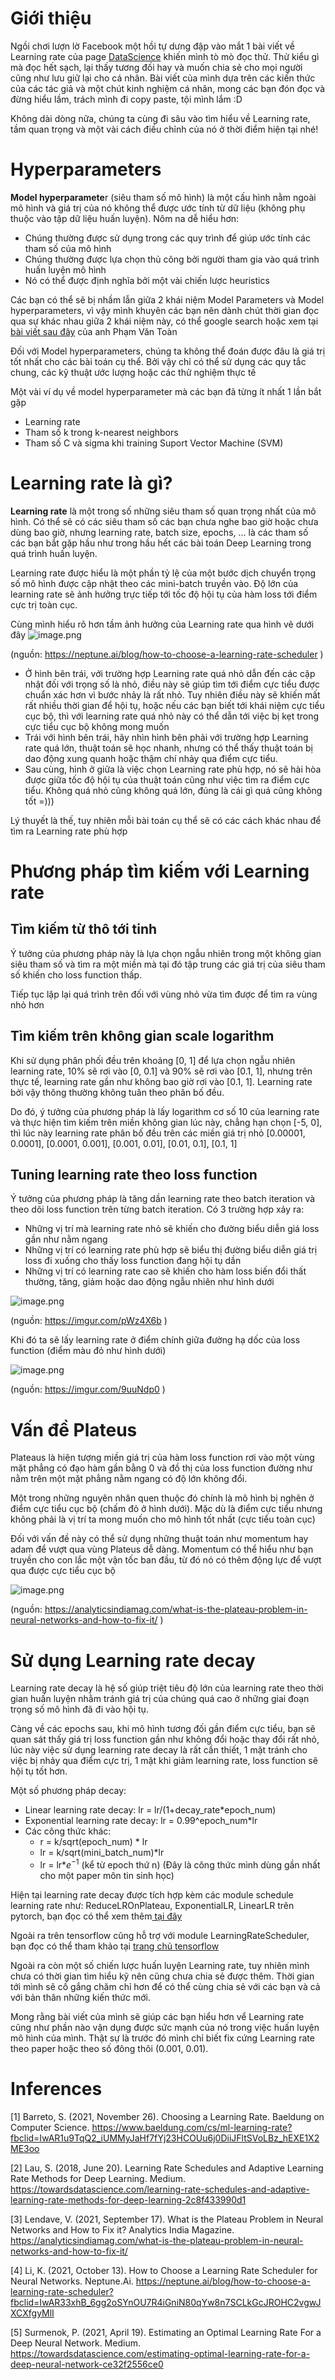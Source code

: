 # Giới thiệu
Ngồi chơi lượn lờ Facebook một hồi tự dưng đập vào mắt 1 bài viết về Learning rate của page [DataScience](https://www.facebook.com/TowardDataScience/)  khiến mình tò mò đọc thử. Thử kiểu gì mà đọc hết sạch, lại thấy tương đối hay và muốn chia sẻ cho mọi người cũng như lưu giữ lại cho cá nhân. Bài viết của mình dựa trên các kiến thức của các tác giả và một chút kinh nghiệm cá nhân, mong các bạn đón đọc và đừng hiểu lầm, trách mình đi copy paste, tội mình lắm :D 

Không dài dòng nữa, chúng ta cùng đi sâu vào tìm hiểu về Learning rate, tầm quan trọng và một vài cách điều chỉnh của nó ở thời điểm hiện tại nhé!

# Hyperparameters 
**Model hyperparamete**r (siêu tham số mô hình) là một cấu hình nằm ngoài mô hình và giá trị của nó không thể được ước tính từ dữ liệu (không phụ thuộc vào tập dữ liệu huấn luyện). Nôm na dễ hiểu hơn:
* Chúng thường được sử dụng trong các quy trình để giúp ước tính các tham số của mô hình
* Chúng thường được lựa chọn thủ công bởi người tham gia vào quá trình huấn luyện mô hình
* Nó có thể được định nghĩa bởi một vài chiến lược heuristics 

Các bạn có thể sẽ bị nhầm lẫn giữa 2 khái niệm Model Parameters và Model hyperparameters, vì vậy mình khuyên các bạn nên dành chút thời gian đọc qua sự khác nhau giữa 2 khái niệm này, có thể google search hoặc xem tại [bài viết sau đây](https://viblo.asia/p/mot-vai-hieu-nham-khi-moi-hoc-machine-learning-4dbZNoDnlYM) của anh Phạm Văn Toàn  

Đối với Model hyperparameters, chúng ta không thể đoán được đâu là giá trị tốt nhất cho các bài toán cụ thể. Bởi vậy chỉ có thể sử dụng các quy tắc chung, các kỹ thuật ước lượng hoặc các thử nghiệm thực tế

Một vài ví dụ về model hyperparameter mà các bạn đã từng ít nhất 1 lần bắt gặp
* Learning rate
* Tham số k trong k-nearest neighbors
* Tham số C và sigma khi training Suport Vector Machine (SVM) 

# Learning rate là gì?
**Learning rate** là một trong số những siêu tham số quan trọng nhất của mô hình. Có thể sẽ có các siêu tham số các bạn chưa nghe bao giờ hoặc chưa dùng bao giờ, nhưng learning rate, batch size, epochs, … là các tham số các bạn bắt gặp hầu như trong hầu hết các bài toán Deep Learning trong quá trình huấn luyện.

Learning rate được hiểu là một phần tỷ lệ của một bước dịch chuyển trọng số mô hình được cập nhật theo các mini-batch truyền vào. Độ lớn của learning rate sẽ ảnh hưởng trực tiếp tới tốc độ hội tụ của hàm loss tới điểm cực trị toàn cục.

Cùng mình hiểu rõ hơn tầm ảnh hưởng của Learning rate qua hình vẽ dưới đây
 ![image.png](https://images.viblo.asia/6580910b-5cb2-4d57-8e74-dd5491f4174f.png)
 
(nguồn: https://neptune.ai/blog/how-to-choose-a-learning-rate-scheduler )

* Ở hình bên trái, với trường hợp Learning rate quá nhỏ dẫn đến các cập nhật đối với trọng số là nhỏ, điều này sẽ giúp tìm tới điểm cực tiểu được chuẩn xác hơn vì bước nhảy là rất nhỏ. Tuy nhiên điều này sẽ khiến mất rất nhiều thời gian để hội tụ, hoặc nếu các bạn biết tới khái niệm cực tiểu cục bộ, thì với learning rate quá nhỏ này có thể dẫn tới việc bị kẹt trong cực tiểu cục bộ không mong muốn
* Trái với hình bên trái, hãy nhìn hình bên phải với trường hợp Learning rate quá lớn, thuật toán sẽ học nhanh, nhưng có thể thấy thuật toán bị dao động xung quanh hoặc thậm chí nhảy qua điểm cực tiểu. 
* Sau cùng, hình ở giữa là việc chọn Learning rate phù hợp, nó sẽ hài hòa được giữa tốc độ hội tụ của thuật toán cũng như việc tìm ra điểm cực tiểu. Không quá nhỏ cũng không quá lớn, đúng là cái gì quá cũng không tốt =)))

Lý thuyết là thế, tuy nhiên mỗi bài toán cụ thể sẽ có các cách khác nhau để tìm ra Learning rate phù hợp

# Phương pháp tìm kiếm với Learning rate
## Tìm kiếm từ thô tới tinh
Ý tưởng của phương pháp này là lựa chọn ngẫu nhiên trong một không gian siêu tham số và tìm ra một miền mà tại đó tập trung các giá trị của siêu tham số khiến cho loss function thấp. 

Tiếp tục lặp lại quá trình trên đối với vùng nhỏ vừa tìm được để tìm ra vùng nhỏ hơn
## Tìm kiếm trên không gian scale logarithm  
Khi sử dụng phân phối đều trên khoảng [0, 1] để lựa chọn ngẫu nhiên learning rate, 10% sẽ rơi vào [0, 0.1] và 90% sẽ rơi vào [0.1, 1], nhưng trên thực tế, learning rate gần như không bao giờ rơi vào [0.1, 1]. Learning rate bởi vậy thông thường không tuân theo phân bố đều.

Do đó, ý tưởng của phương pháp là lấy logarithm cơ số 10 của learning rate và thực hiện tìm kiếm trên miền không gian lúc này,  chẳng hạn chọn [-5, 0], thì lúc này learning rate phân bố đều trên các miền giá trị nhỏ [0.00001, 0.0001], [0.0001, 0.001], [0.001, 0.01], [0.01, 0.1], [0.1, 1]
## Tuning learning rate theo loss function 
Ý tưởng của phương pháp là tăng dần learning rate theo batch iteration và theo dõi loss function trên từng batch iteration. Có 3 trường hợp xảy ra:
* Những vị trí mà learning rate nhỏ sẽ khiến cho đường biểu diễn giá loss gần như nằm ngang
* Những vị trí có learning rate phù hợp sẽ biểu thị đường biểu diễn giá trị loss đi xuống cho thấy loss function đang hội tụ dần
* Những vị trí có learning rate cao sẽ khiến cho hàm loss biến đổi thất thường, tăng, giảm hoặc dao động ngẫu nhiên như hình dưới 

![image.png](https://images.viblo.asia/3b1aa851-c7ff-41b7-a058-c7fa123cba50.png)
 
(nguồn: https://imgur.com/pWz4X6b )

Khi đó ta sẽ lấy learning rate ở điểm chính giữa đường hạ dốc của loss function (điểm màu đỏ như hình dưới) 

 ![image.png](https://images.viblo.asia/14b508c4-0986-4d1b-9f1b-00707b3af59c.png)
 
(nguồn: https://imgur.com/9uuNdp0 )

# Vấn đề Plateus
Plateaus là hiện tượng miền giá trị của hàm loss function rơi vào một vùng mặt phẳng có đạo hàm gần bằng 0 và đồ thị của loss function đường như nằm trên một mặt phẳng nằm ngang có độ lớn không đổi.

Một trong những nguyên nhân quen thuộc đó chính là mô hình bị nghẽn ở điểm cực tiểu cục bộ (chấm đỏ ở hình dưới). Mặc dù là điểm cực tiểu nhưng không phải là vị trí ta mong muốn cho mô hình tốt nhất (cực tiểu toàn cục)

Đối với vấn đề này có thể sử dụng những thuật toán như momentum hay adam để vượt qua vùng Plateus dễ dàng. Momentum có thể hiểu như bạn truyền cho con lắc một vận tốc ban đầu, từ đó nó có thêm động lực để vượt qua được cực tiểu cục bộ

 ![image.png](https://images.viblo.asia/3007546f-ee90-46b4-b2af-95c6100d8f90.png)
 
(nguồn: https://analyticsindiamag.com/what-is-the-plateau-problem-in-neural-networks-and-how-to-fix-it/ )
# Sử dụng Learning rate decay 
Learning rate decay là hệ số giúp triệt tiêu độ lớn của learning rate theo thời gian huấn luyện nhằm tránh giá trị của chúng quá cao ở những giai đoạn trọng số mô hình đã đi vào hội tụ.

Càng về các epochs sau, khi mô hình tương đối gần điểm cực tiểu, bạn sẽ quan sát thấy giá trị loss function gần như không đổi hoặc thay đổi rất nhỏ, lúc này việc sử dụng learning rate decay là rất cần thiết, 1 mặt tránh cho việc bị nhảy qua điểm cực trị, 1 mặt khi giảm learning rate, loss function sẽ hội tụ tốt hơn.

Một số phương pháp decay:
* Linear learning rate decay: lr = lr/(1+decay_rate*epoch_num)
* Exponential learning rate decay: lr = 0.99^epoch_num*lr
* Các công thức khác:
    * r = k/sqrt(epoch_num) * lr
    * lr = k/sqrt(mini_batch_num)*lr
    * lr = lr*$e^{-1}$ (kể từ epoch thứ n) (Đây là công thức mình dùng gần nhất cho một paper môn tin sinh học)
    
Hiện tại learning rate decay được tích hợp kèm các module schedule learning rate như: ReduceLROnPlateau, ExponentialLR, LinearLR trên pytorch, bạn đọc có thể xem thêm[ tại đây](https://pytorch.org/docs/stable/optim.html?fbclid=IwAR2vakzXntkPr4PuvPnf7-UEK97OTbnk0JqMev8Srq3GTwi-WZPnILS0xm8#how-to-adjust-learning-rate)

Ngoài ra trên tensorflow cũng hỗ trợ với module LearningRateScheduler, bạn đọc có thể tham khảo tại [trang chủ tensorflow](https://www.tensorflow.org/api_docs/python/tf/keras/callbacks/LearningRateScheduler)

Ngoài ra còn một số chiến lược huấn luyện Learning rate, tuy nhiên mình chưa có thời gian tìm hiểu kỹ nên cũng chưa chia sẻ được thêm. Thời gian tới mình sẽ cố gắng chăm chỉ hơn để có thể cùng chia sẻ với các bạn và cả với bản thân những kiến thức mới.

Mong rằng bài viết của mình sẽ giúp các bạn hiểu hơn vể Learning rate cũng như phần nào vận dụng được sức mạnh của nó trong việc huấn luyện mô hình của mình. Thật sự là trước đó mình chỉ biết fix cứng Learning rate theo paper hoặc theo số đông thôi (0.001, 0.01).

# Inferences 
[1] Barreto, S. (2021, November 26). Choosing a Learning Rate. Baeldung on Computer Science. https://www.baeldung.com/cs/ml-learning-rate?fbclid=IwAR1u9TqQ2_iUMMyJaHf7fYj23HCOUu6j0DiiJFltSVoLBz_hEXE1X2ME3oo

[2] Lau, S. (2018, June 20). Learning Rate Schedules and Adaptive Learning Rate Methods for Deep Learning. Medium. https://towardsdatascience.com/learning-rate-schedules-and-adaptive-learning-rate-methods-for-deep-learning-2c8f433990d1

[3] Lendave, V. (2021, September 17). What is the Plateau Problem in Neural Networks and How to Fix it? Analytics India Magazine. https://analyticsindiamag.com/what-is-the-plateau-problem-in-neural-networks-and-how-to-fix-it/

[4] Li, K. (2021, October 13). How to Choose a Learning Rate Scheduler for Neural Networks. Neptune.Ai. https://neptune.ai/blog/how-to-choose-a-learning-rate-scheduler?fbclid=IwAR33xhB_6gg2oSYnOU7R4iGniN80qYw8n7SCLkGcJROHC2vgwJXCXfgyMlI

[5] Surmenok, P. (2021, April 19). Estimating an Optimal Learning Rate For a Deep Neural Network. Medium. https://towardsdatascience.com/estimating-optimal-learning-rate-for-a-deep-neural-network-ce32f2556ce0